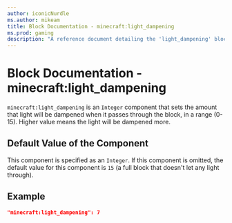 ```yaml
---
author: iconicNurdle
ms.author: mikeam
title: Block Documentation - minecraft:light_dampening
ms.prod: gaming
description: "A reference document detailing the 'light_dampening' block component"
---
```


# Block Documentation - minecraft:light_dampening

`minecraft:light_dampening` is an `Integer` component that sets the amount that light will be dampened when it passes through the block, in a range (0-15). Higher value means the light will be dampened more.

## Default Value of the Component

This component is specified as an `Integer`. If this component is omitted, the default value for this component is `15` (a full block that doesn't let any light through).

## Example

```json
"minecraft:light_dampening": 7
```
